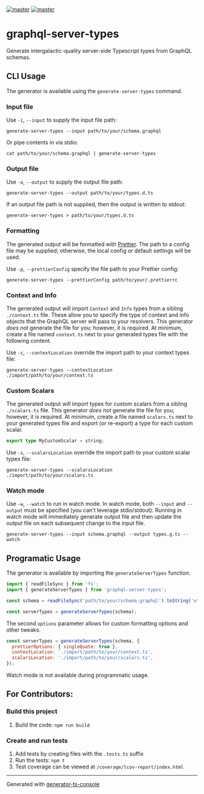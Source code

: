 [![master](https://github.com/skonves/graphql-server-types/workflows/build/badge.svg?branch=master&event=push)](https://github.com/skonves/graphql-server-types/actions?query=workflow%3Abuild+branch%3Amaster+event%3Apush)
[![master](https://img.shields.io/npm/v/graphql-server-types)](https://www.npmjs.com/package/graphql-server-types)

# graphql-server-types

Generate intergalactic-quality server-side Typescript types from GraphQL schemas.

## CLI Usage

The generator is available using the `generate-server-types` command.

### Input file

Use `-i`, `--input` to supply the input file path:

```
generate-server-types --input path/to/your/schema.graphql
```

Or pipe contents in via stdio:

```
cat path/to/your/schema.graphql | generate-server-types
```

### Output file

Use `-o`, `--output` to supply the output file path:

```
generate-server-types --output path/to/your/types.d.ts
```

If an output file path is not supplied, then the output is written to stdout:

```
generate-server-types > path/to/your/types.d.ts
```

### Formatting

The generated output will be formatted with [Prettier](https://prettier.io/). The path to a config file may be supplied; otherwise, the local config or default settings will be used.

Use `-p`, `--prettierConfig` specify the file path to your Prettier config:

```
generate-server-types --prettierConfig path/to/your/.prettierrc
```

### Context and Info

The generated output will import `Context` and `Info` types from a sibling `./context.ts` file. These allow you to specify the type of context and info objects that the GraphQL server will pass to your resolvers. This generator _does not_ generate the file for you; however, it is required. At minimum, create a file named `context.ts` next to your generated types file with the following content.

Use `-c`, `--contextLocation` override the import path to your context types file:

```
generate-server-types --contextLocation ./import/path/to/your/context.ts
```

### Custom Scalars

The generated output will import types for custom scalars from a sibling `./scalars.ts` file. This generator _does not_ generate the file for you; however, it is required. At minimum, create a file named `scalars.ts` next to your generated types file and export (or re-export) a type for each custom scalar.

```ts
export type MyCustomScalar = string;
```

Use `-s`, `--scalarsLocation` override the import path to your custom scalar types file:

```
generate-server-types --scalarsLocation ./import/path/to/your/scalars.ts
```

### Watch mode

Use `-w`, `--watch` to run in watch mode. In watch mode, both `--input` and `--output` must be specified (you can't leverage stdio/stdout). Running in watch mode will immediately generate output file and then update the output file on each subsequent change to the input file.

```
generate-server-types --input schema.graphql --output types.g.ts --watch
```

## Programatic Usage

The generator is available by importing the `generateServerTypes` function.

```js
import { readFileSync } from 'fs';
import { generateServerTypes } from 'graphql-server-types';

const schema = readFileSync('path/to/your/schema.graphql').toString('utf8');

const serverTypes = generateServerTypes(schema);
```

The second `options` parameter allows for custom formatting options and other tweaks.

```js
const serverTypes = generateServerTypes(schema, {
  prettierOptions: { singleQuote: true },
  contextLocation: './import/path/to/your/context.ts',
  scalarsLocation: './import/path/to/your/scalars.ts',
});
```

Watch mode is not available during programmatic usage.

## For Contributors:

### Build this project

1.  Build the code: `npm run build`

### Create and run tests

1.  Add tests by creating files with the `.tests.ts` suffix
1.  Run the tests: `npm t`
1.  Test coverage can be viewed at `/coverage/lcov-report/index.html`

---

Generated with [generator-ts-console](https://www.npmjs.com/package/generator-ts-console)
